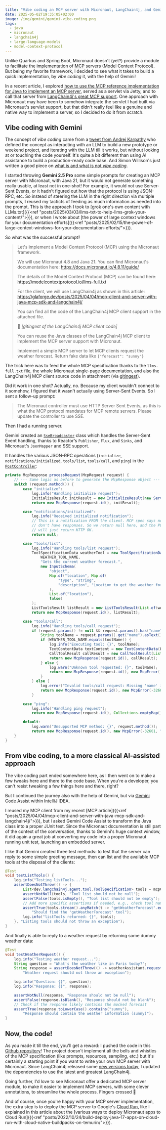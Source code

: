 ```yaml
---
title: "Vibe coding an MCP server with Micronaut, LangChain4j, and Gemini"
date: 2025-05-02T19:35:05+02:00
image: /img/gemini/gemini-vibe-coding.png
tags:
  - java
  - micronaut
  - langchain4j
  - large-language-models
  - model-context-protocol
---
```


Unlike Quarkus and Spring Boot, Micronaut doesn't (yet?) provide a module to facilitate the implementation of [MCP](https://modelcontextprotocol.io/) servers (Model Context Protocol).
But being my favorite framework, I decided to see what it takes to build a quick implementation, by _vibe coding_ it, with the help of Gemini!

In a recent article, I explored [how to use the MCP reference implementation for Java to implement an MCP server](https://glaforge.dev/posts/2025/05/02/vibe-coding-an-mcp-server-with-micronaut-and-gemini/),
served as a servlet via Jetty, and to call that server from [LangChain4j's great MCP support](https://docs.langchain4j.dev/tutorials/mcp/).
One approach with Micronaut may have been to somehow integrate the servlet I had built via Micronaut's servlet support, but that didn't really feel like a genuine and native way to implement a server, so I decided to do it from scratch.

## Vibe coding with Gemini

The concept of _vibe coding_ came from a [tweet from Andrej Karpathy](https://x.com/karpathy/status/1886192184808149383)
who defined the concept as interacting with an LLM to build a new prototype or weekend project, and iterating with the LLM till it works, but without looking at or touching the code yourself.
It's quite a bit different than using AI assistance to build a production-ready code base.
And Simon Willison's just written a good piece on [what is and what is not _vibe coding_](https://simonwillison.net/2025/May/1/not-vibe-coding/).

I started throwing **Gemini 2.5 Pro** some simple prompts for creating an MCP server with Micronaut, with Java 21, but it would not generate something really usable, at least not in one-shot!
For example, it would not use Server-Sent Events, or it hadn't figured out how that the protocol is using JSON-RPC, etc.
So instead of steering the LLM in the right direction via multiple prompts, I reused my tacticts of feeding as much information as needed into the prompt.
This is the approach I took to [grok one's own content with LLMs.txt]({{<ref "posts/2025/03/03/llms-txt-to-help-llms-grok-your-content/">}}), or when I wrote about
[the power of large context windows for your documentation efforts]({{<ref "posts/2025/02/15/the-power-of-large-context-windows-for-your-documentation-efforts/">}}).

So what was the successful prompt?

> Let's implement a Model Context Protocol (MCP) using the Micronaut framework.
>
> We will use Micronaut 4.8 and Java 21.
> You can find Micronaut's documentation here: https://docs.micronaut.io/4.8.11/guide/
>
> The details of the Model Context Protocol (MCP) can be found here:
> https://modelcontextprotocol.io/llms-full.txt
>
> For the client, we will use LangChain4j as shown in this article:
> https://glaforge.dev/posts/2025/04/04/mcp-client-and-server-with-java-mcp-sdk-and-langchain4j/
>
> You can find all the code of the LangChain4j MCP client support in the attached file.
>
> :paperclip: _\[gitingest of the LangChain4j MCP client code\]_
>
> You can reuse the Java classes of the LangChain4j MCP client to implement the MCP server support with Micronaut.
>
> Implement a simple MCP server to let MCP clients request the weather forecast. Return fake data like `{"forecast": "sunny"}`

The trick here was to feed the whole MCP specification thanks to the `llms-full.txt` file,
the whole Micronaut single-page documentation, and also the LangChain4j MCP client source code in attachment (via [gitingest](https://gitingest.com/)).

Did it work in one shot? Actually, no.
Because my client wouldn't connect to it somehow, I figured that it wasn't actually using Server-Sent Events.
So I sent a follow-up prompt:

> The Micronaut controller must use HTTP Server Sent Events, as this is what the MCP protocol mandates for MCP remote servers. Please update the controller to use SSE.

Then I had a running server.

Gemini created an [`SseBroadcaster`](https://github.com/glaforge/langchain4j-micronaut-mcp/blob/main/src/main/java/mcp/server/SseBroadcaster.java) class which handles the Server-Sent Event handling,
thanks to Reactor's `Publisher`, `Flux`, and `Sinks`, and Micronaut's `JsonMapper` and SSE support.

It handles the various JSON-RPC operations (`initialize`, `notifications/initialized`, `tools/list`, `tools/call`, and `ping`)
in the [`PostController`](https://github.com/glaforge/langchain4j-micronaut-mcp/blob/main/src/main/java/mcp/server/PostController.java):

```java
private McpResponse processRequest(McpRequest request) {
    // --- Same logic as before to generate the McpResponse object ---
    switch (request.method()) {
        case "initialize":
            log.info("Handling initialize request");
            InitializeResult initResult = new InitializeResult(new ServerCapabilities());
            return new McpResponse(request.id(), initResult);

        case "notifications/initialized":
            log.info("Received initialized notification");
            // This is a notification FROM the client. MCP spec says notifications
            // don't have responses. So we return null here, and the POST handler
            // will just return HTTP OK.
            return null;

        case "tools/list":
            log.info("Handling tools/list request");
            ToolSpecificationData weatherTool = new ToolSpecificationData(
                WEATHER_TOOL_NAME,
                "Gets the current weather forecast.",
                new InputSchema(
                    "object",
                    Map.of("location", Map.of(
                        "type", "string",
                        "description", "Location to get the weather for")
                    ),
                    List.of("location"),
                    false)
            );
            ListToolsResult listResult = new ListToolsResult(List.of(weatherTool));
            return new McpResponse(request.id(), listResult);

        case "tools/call":
            log.info("Handling tools/call request");
            if (request.params() != null && request.params().has("name")) {
                String toolName = request.params().get("name").asText();
                if (WEATHER_TOOL_NAME.equals(toolName)) {
                    log.info("Executing tool: {}", toolName);
                    TextContentData textContent = new TextContentData(FAKE_WEATHER_JSON);
                    CallToolResult callResult = new CallToolResult(List.of(textContent));
                    return new McpResponse(request.id(), callResult);
                } else {
                    log.warn("Unknown tool requested: {}", toolName);
                    return new McpResponse(request.id(), new McpError(-32601, "Method not found: " + toolName));
                }
            } else {
                log.error("Invalid tools/call request: Missing 'name' in params");
                return new McpResponse(request.id(), new McpError(-32602, "Invalid params for tools/call"));
            }

        case "ping":
            log.info("Handling ping request");
            return new McpResponse(request.id(), Collections.emptyMap());

        default:
            log.warn("Unsupported MCP method: {}", request.method());
            return new McpResponse(request.id(), new McpError(-32601, "Method not found: " + request.method()));
    }
}
```

## From vibe coding, to a more classical AI-assisted approach

The vibe coding part ended somewhere here, as I then went on to make a few tweaks here and there to the code base.
When you're a developer, you can't resist tweaking a few things here and there, right?

But I continued the journey also with the help of Gemini, but via [Gemini Code Assist](https://codeassist.google/) within IntelliJ IDEA.

I reused my MCP client from my recent [MCP article]({{<ref "posts/2025/04/04/mcp-client-and-server-with-java-mcp-sdk-and-langchain4j/">}}),
but I asked Gemini Code Assist to transform the Java class into a proper JUnit test.
Since the Micronaut documentation is still part of the context of the conversation, thanks to Gemini's huge context window, it did again a great job at converting my code into a proper Micronaut running unit test, launching an embedded server.

I like that Gemini created three test methods: to test that the server can reply to some simple greeting message, then can list and the available MCP tools at the disposal of the clients:

```java
@Test
void testListTools() {
    log.info("Testing listTools...");
    assertDoesNotThrow(() -> {
        List<dev.langchain4j.agent.tool.ToolSpecification> tools = mcpClient.listTools();
        assertNotNull(tools, "Tool list should not be null");
        assertFalse(tools.isEmpty(), "Tool list should not be empty");
        // Add more specific assertions if needed, e.g., check tool names
        assertTrue(tools.stream().anyMatch(t -> "getWeatherForecast".equals(t.name())),
            "Should find the 'getWeatherForecast' tool");
        log.info("listTools returned: {}", tools);
    }, "Listing tools should not throw an exception");
}
```

And finally is able to reply to a weather request by returning some dummy weather data:

```java
@Test
void testWeatherRequest() {
    log.info("Testing weather request...");
    String question = "What's the weather like in Paris today?";
    String response = assertDoesNotThrow(() -> weatherAssistant.request(question),
        "Weather request should not throw an exception");

    log.info("Question: {}", question);
    log.info("Response: {}", response);

    assertNotNull(response, "Response should not be null");
    assertFalse(response.isBlank(), "Response should not be blank");
    // Check if the response likely contains the mocked forecast
    assertTrue(response.toLowerCase().contains("sunny"),
        "Response should contain the weather information (sunny)");
}
```

## Now, the code!

As you made it till the end, you'll get a reward: I pushed the code in this [Github repository](https://github.com/glaforge/langchain4j-micronaut-mcp)!
The project doesn't implement all the bells and whistles of the MCP specification (like prompts, resources, sampling, etc.)
but it's certainly a starting point if you want to write your own MCP server with Micronaut.
Since LangChain4j released some [new versions today](https://github.com/langchain4j/langchain4j/releases/tag/1.0.0-rc1), I updated the dependencies to use the latest and greatest LangChain4j.

Going further, I'd love to see Micronaut offer a dedicated MCP server module, to make it easier to implement MCP servers, with some clever annotations, to streamline the whole process.
Fingers crossed :crossed_fingers:

And of course, once you're happy with your MCP server implementation, the extra step is to deploy the MCP server to Google's [Cloud Run](http://cloud.run/), like I explained in this article about the
[various ways to deploy Micronaut apps to Cloud Run]({{<ref "posts/2022/10/24/build-deploy-java-17-apps-on-cloud-run-with-cloud-native-buildpacks-on-temurin/">}}).

